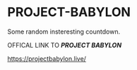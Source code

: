 # PROJECT-BABYLON

Some random insteresting countdown.

OFFICAL LINK TO ***PROJECT BABYLON***

https://projectbabylon.live/
